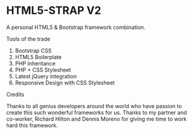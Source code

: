 HTML5-STRAP V2
==============

A personal HTML5 & Bootstrap framework combination.

Tools of the trade

1. Bootstrap CSS
2. HTML5 Boilerplate
2. PHP Inheritance
3. PHP + CSS Stylesheet
4. Latest jQuery integration
5. Responsive Design with CSS Stylesheet

Credits

Thanks to all genius developers around the world who have passion to create this such wonderful frameworks for us.
Thanks to my partner and co-worker, Richard Hilton and Dennis Moreno for giving me time to work hard this framework.